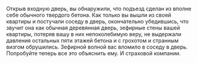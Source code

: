 Открыв входную дверь, вы обнаружили, что подъезд сделан
из вполне себе обычного твердого бетона. Как только
вы вышли из своей квартиры и постучали соседу в дверь,
окончательно убедившись, что звучит она как обычная деревянная дверь, зефирные стены вашей квартиры, потеряв
вашу в них непоколебимую веру, не выдержали давления
остальных пяти этажей бетона и с грохотом и странным
визгом обрушились. Зефирной волной вас вломило в соседу в
дверь. Попробуйте теперь все это объяснить ему. И
страховой компании.
